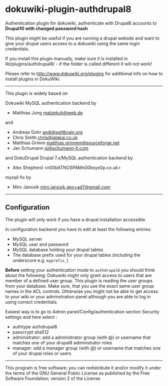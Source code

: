 # dokuwiki-plugin-authdrupal8
Authentication plugin for dokuwiki, authenticate with Drupal8 accounts to **Drupal10 with changed password hash**

This plugin might be useful if you are running a drupal website and want to give your drupal users access to a dokuwiki using the same login credentials.

If you install this plugin manually, make sure it is installed in
lib/plugins/authdrupal8/ - if the folder is called different it
will not work!

Please refer to http://www.dokuwiki.org/plugins for additional info
on how to install plugins in DokuWiki.

----

This plugin is widely based on

Dokuwiki MySQL authentication backend by
* Matthias Jung <matzekuh@web.de>

and
* Andreas Gohr <andi@splitbrain.org>
* Chris Smith <chris@jalakai.co.uk>
* Matthias Grimm <matthias.grimmm@sourceforge.net>
* Jan Schumann <js@schumann-it.com>

and
DokuDrupal Drupal 7.x/MySQL authentication backend by
* Alex Shepherd <n00bATNOSPAMn00bsys0p.co.uk>

mysqli fix by
* Miro Janosik <miro.janosik.geo+ad7@gmail.com>

----
## Configuration
The plugin will only work if you have a drupal installation accessible.

In configuration backend you have to edit at least the following entries:
* MySQL server
* MySQL user and password
* MySQL database holding your drupal tables
* The database prefix used for your drupal tables (including the underscore e.g. ```myprefix_```)

**Before** setting your authentication mode to ```authdrupal8``` you should think about the following:
Dokuwiki might only grant access to users that are member of a defined user group. This plugin is reading the user groups from your database.
Make sure, that you use the exact same user group names in the ACL controls. Otherwise you might not be able to get access to your wiki or your adminstration panel although you are able to log in using correct credentials.

Easiest way is to go to Admin panel/Config/authentication section Security settings and here select :
* authtype authdrupal8
* passcrypt sha512
* administrator: add a administrator group (with @) or username that matches one of your drupal8 administrator roles
* manager: add a manager group (with @) or username that matches one of your drupal roles or users

----

This program is free software; you can redistribute it and/or modify
it under the terms of the GNU General Public License as published by
the Free Software Foundation; version 2 of the License
